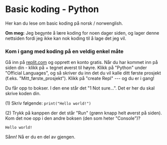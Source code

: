 # Basic koding - Python
Her kan du lese om basic koding på norsk / norwenglish.

**Om meg:**
Jeg begynte å lære koding for noen dager siden, og lager denne nettsiden fordi jeg 
ikke kan nok koding til å lage det jeg vil.

### Kom i gang med koding på en veldig enkel måte
Gå inn på [replit.com](https://replit.com/) og opprett en konto gratis. Når du har 
kommet inn på siden din - klikk på + tegnet øverst til høyre. Klikk på "Python" under 
"Official Languages", og så skriver du inn det du vil kalle ditt første prosjekt 
(f.eks. "Mitt_første_prosjekt"). Klikk på "create Repl" --- og du er i gang!

Du får opp to bokser. I den ene står det "1 Not sure...". Det er her du skal skrive koden din.

(1) Skriv følgende: `print("Hello world!")`

(2) Trykk på kanppen der det står "Run" (grønn knapp helt øverst på siden).
Kom det noe opp i den andre boksen (den som heter "Console")?

`Hello world!`

Sånn! Nå er du en del av gjengen.

